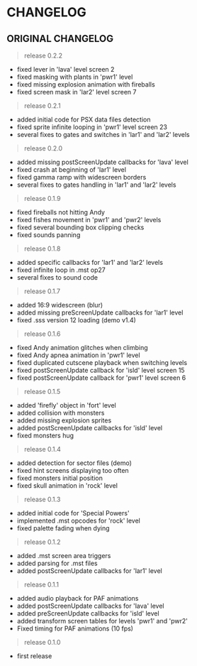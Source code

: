 # CHANGELOG

## ORIGINAL CHANGELOG
> release 0.2.2
* fixed lever in 'lava' level screen 2
* fixed masking with plants in 'pwr1' level
* fixed missing explosion animation with fireballs
* fixed screen mask in 'lar2' level screen 7

> release 0.2.1
* added initial code for PSX data files detection
* fixed sprite infinite looping in 'pwr1' level screen 23
* several fixes to gates and switches in 'lar1' and 'lar2' levels

> release 0.2.0
* added missing postScreenUpdate callbacks for 'lava' level
* fixed crash at beginning of 'lar1' level
* fixed gamma ramp with widescreen borders
* several fixes to gates handling in 'lar1' and 'lar2' levels

> release 0.1.9
* fixed fireballs not hitting Andy
* fixed fishes movement in 'pwr1' and 'pwr2' levels
* fixed several bounding box clipping checks
* fixed sounds panning

> release 0.1.8
* added specific callbacks for 'lar1' and 'lar2' levels
* fixed infinite loop in .mst op27
* several fixes to sound code

> release 0.1.7
* added 16:9 widescreen (blur)
* added missing preScreenUpdate callbacks for 'lar1' level
* fixed .sss version 12 loading (demo v1.4)

> release 0.1.6
* fixed Andy animation glitches when climbing
* fixed Andy apnea animation in 'pwr1' level
* fixed duplicated cutscene playback when switching levels
* fixed postScreenUpdate callback for 'isld' level screen 15
* fixed postScreenUpdate callback for 'pwr1' level screen 6

> release 0.1.5
* added 'firefly' object in 'fort' level
* added collision with monsters
* added missing explosion sprites
* added postScreenUpdate callbacks for 'isld' level
* fixed monsters hug

> release 0.1.4
* added detection for sector files (demo)
* fixed hint screens displaying too often
* fixed monsters initial position
* fixed skull animation in 'rock' level

> release 0.1.3
* added initial code for 'Special Powers'
* implemented .mst opcodes for 'rock' level
* fixed palette fading when dying

> release 0.1.2
* added .mst screen area triggers
* added parsing for .mst files
* added postScreenUpdate callbacks for 'lar1' level

> release 0.1.1
* added audio playback for PAF animations	
* added postScreenUpdate callbacks for 'lava' level
* added preScreenUpdate callbacks for 'isld' level
* added transform screen tables for levels 'pwr1' and 'pwr2'
* Fixed timing for PAF animations (10 fps)

> release 0.1.0
* first release